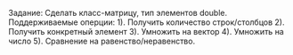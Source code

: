 Задание: 
Сделать класс-матрицу, тип элементов double.
Поддерживаемые оперции: 
1). Получить количество строк/столбцов
2). Получить конкретный элемент
3). Умножить на вектор
4). Умножить на число
5). Сравнение на равенство/неравенство.


